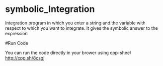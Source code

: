 # symbolic_Integration
Integration program in which you enter a string and the variable with respect to which you want to integrate. It gives the symbolic answer to the expression

#Run Code 

You can run the code directly in your brower using cpp-sheel http://cpp.sh/8csgj
